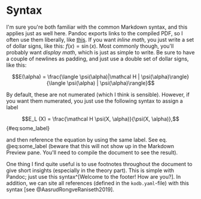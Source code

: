 

# Syntax

I'm sure you're both familiar with the common Markdown syntax, and this applies just as well here. Pandoc exports links to the compiled PDF, so I often use them liberally, like [this](https://github.com/kmaasrud/vmc-fys4411). If you want *inline math*, you just write a set of dollar signs, like this: $f(x) = \sin(x)$. Most commonly though, you'll probably want *display math*, which is just as simple to write. Be sure to have a couple of newlines as padding, and just use a double set of dollar signs, like this:

$$E(\alpha) = \frac{\langle \psi(\alpha)|\mathcal H | \psi(\alpha)\rangle}{\langle \psi(\alpha) | \psi(\alpha)\rangle}$$

By default, these are not numerated (which I think is sensible). However, if you want them numerated, you just use the following syntax to assign a label

$$E_L (X) = \frac{\mathcal H \psi(X, \alpha)}{\psi(X, \alpha)},$$ {#eq:some_label}

and then reference the equation by using the same label. See eq. @eq:some_label (beware that this will not show up in the Markdown Preview pane. You'll need to compile the document to see the result).

One thing I find quite useful is to use footnotes throughout the document to give short insights (especially in the theory part). This is simple with Pandoc; just use this syntax^[Welcome to the footer! How are you?]. In addition, we can site all references (defined in the `kodb.yaml`-file) with this syntax [see @AasrudRongveRaniseth2019].
